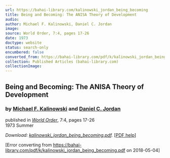 ```yaml
---
url: https://bahai-library.com/kalinowski_jordan_being_becoming
title: Being and Becoming: The ANISA Theory of Development
audio: 
author: Michael F. Kalinowski, Daniel C. Jordan
image: 
source: World Order, 7:4, pages 17-26
date: 1973
doctype: website
status: search-only
encumbered: false
converted_from: https://bahai-library.com/pdf/k/kalinowski_jordan_being_becoming.pdf
collection: Published Articles (bahai-library.com)
collectionImage: 
---
```



## Being and Becoming: The ANISA Theory of Development

### by [Michael F. Kalinowski](https://bahai-library.com/author/Michael+F.+Kalinowski) and [Daniel C. Jordan](https://bahai-library.com/author/Daniel%20C.+Jordan)

published in [_World Order_](https://bahai-library.com/series/World%20Order), 7:4, pages 17-26  
1973 Summer


_Download: [kalinowski\_jordan\_being_becoming.pdf](https://bahai-library.com/pdf/k/kalinowski_jordan_being_becoming.pdf)._ \[[PDF help](https://bahai-library.com/pdf/)\]



[Error converting from https://bahai-library.com/pdf/k/kalinowski_jordan_being_becoming.pdf on 2018-05-04]



